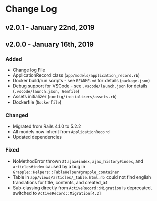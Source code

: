 # Change Log

## v2.0.1 - January 22nd, 2019

## v2.0.0 - January 16th, 2019

### Added

* Change log File
* ApplicationRecord class (`app/models/application_record.rb`)
* Docker build/run scripts - see `README.md` for details (`package.json`)
* Debug support for VSCode - see `.vscode/launch.json` for details (`.vscode/launch.json, Gemfile`)
* Assets initializer (`config/initializers/assets.rb`)
* Dockerfile (`Dockerfile`)

### Changed

* Migrated from Rails 4.1.0 to 5.2.2
* All models now inherit from `ApplicationRecord`
* Updated dependencies

### Fixed

* NoMethodError thrown at `ajax#index`, `ajax_history#index`, and `articles#index` caused by a bug in `Grapple::Helpers::TableHelper#grapple_container`
* Table in `app/views/articles/_table.html.rb` could not find english translations for title, contents, and created_at
* Sub-classing directly from `ActiveRecord::Migration` is deprecated, switched to `ActiveRecord::Migration[4.2]`
